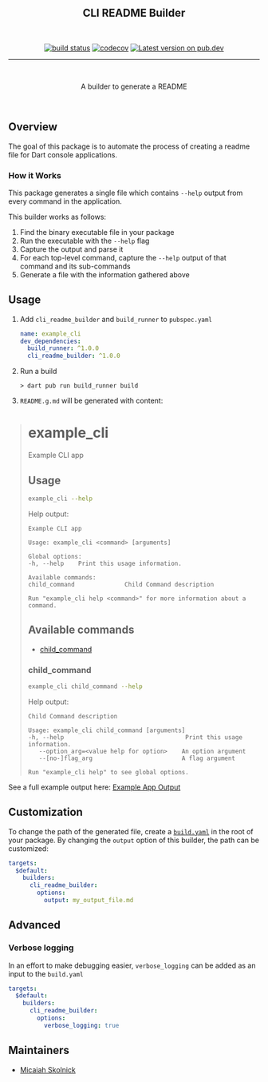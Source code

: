 <h2 style="text-align: center;">CLI README Builder</h2>
<br/>

<p style="text-align: center;">
<a href="https://github.com/m-skolnick/cli_readme_builder/actions/workflows/build.yaml"><img src="https://github.com/m-skolnick/cli_readme_builder/actions/workflows/build.yaml/badge.svg" alt="build status"></a>
<a href="https://codecov.io/gh/m-skolnick/cli_readme_builder"><img src="https://codecov.io/gh/m-skolnick/cli_readme_builder/branch/main/graph/badge.svg" alt="codecov"></a>
<a href="https://pub.dev/packages/cli_readme_builder"><img src="https://img.shields.io/pub/v/cli_readme_builder.svg" alt="Latest version on pub.dev"></a>
</p>

---
<br/>

<p style="text-align: center;">A builder to generate a README </p>
<br/>

## Overview

The goal of this package is to automate the process of creating a readme file for Dart console applications.

### How it Works

This package generates a single file which contains `--help` output from every command in the application.

This builder works as follows:
1. Find the binary executable file in your package
1. Run the executable with the `--help` flag
1. Capture the output and parse it
1. For each top-level command, capture the `--help` output of that command and its sub-commands
1. Generate a file with the information gathered above

## Usage
1. Add `cli_readme_builder` and `build_runner` to `pubspec.yaml`

    ```yaml
    name: example_cli
    dev_dependencies:
      build_runner: ^1.0.0
      cli_readme_builder: ^1.0.0
    ```

1. Run a build

    ```console
    > dart pub run build_runner build
    ```

1. `README.g.md` will be generated with content:
># example_cli
>
>Example CLI app
>
>## Usage
>
>```sh
>example_cli --help
>```
>
>Help output:
>
>```
>Example CLI app
>
>Usage: example_cli <command> [arguments]
>
>Global options:
>-h, --help    Print this usage information.
>
>Available commands:
  >child_command              Child Command description
>
>Run "example_cli help <command>" for more information about a command.
>```
>
>## Available commands
>
>* [child_command](#child_command)
>
>### child_command
>
>```sh
>example_cli child_command --help
>```
>
>Help output:
>
>```
>Child Command description
>
>Usage: example_cli child_command [arguments]
> -h, --help                                  Print this usage information.
>    --option_arg=<value help for option>    An option argument
>    --[no-]flag_arg                         A flag argument
>
>Run "example_cli help" to see global options.
>```

See a full example output here: [Example App Output][example_app_output]

## Customization

To change the path of the generated file, create a [`build.yaml`][build_config]
in the root of your package.
By changing the `output` option of this builder, the path can be customized:

```yaml
targets:
  $default:
    builders:
      cli_readme_builder:
        options:
          output: my_output_file.md
```

## Advanced

### Verbose logging

In an effort to make debugging easier, `verbose_logging` can be added as an input to the `build.yaml`

```yaml
targets:
  $default:
    builders:
      cli_readme_builder:
        options:
          verbose_logging: true
```

## Maintainers

- [Micaiah Skolnick](https://github.com/m-skolnick)

[build_config]: https://pub.dev/packages/build_config
[example_app_output]: https://github.com/m-skolnick/cli_readme_builder/blob/main/example/my_output_file.md
